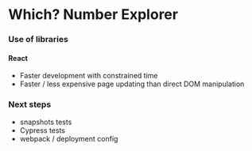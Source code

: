 # Which? Number Explorer

### Use of libraries

#### React

- Faster development with constrained time
- Faster / less expensive page updating than direct DOM manipulation

### Next steps

- snapshots tests
- Cypress tests
- webpack / deployment config